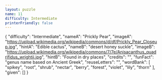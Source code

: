 ```yaml
---
layout: puzzle
name: 11
difficulty: Intermediate
printerFriendly: false
---
```

{
    "difficulty": "Intermediate",
    "nameA": "Prickly Pear",
    "imageA": "https://upload.wikimedia.org/wikipedia/commons/d/df/Prickly_Pear_Closeup.jpg",
    "hintA": "Edible cactus",
    "nameB": "desert honey suckle",
    "imageB": "https://upload.wikimedia.org/wikipedia/commons/7/7e/Anisacanthus_quadrifidus_wrightii.jpg",
    "hintB": "Found in dry places",
    "credits": "",
    "funFact": "genus name based on Ancient Greek",
    "reuseLetters": "",
    "wordBank": [
        "spikey",
        "root",
        "shrub",
        "nectar",
        "berry",
        "forest",
        "violet",
        "lily",
        "thorn"
    ],
    "given": []
}